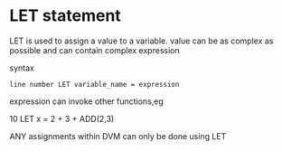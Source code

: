 # LET statement
LET is used to assign a value to a variable.
value can be as complex as possible and can contain  complex expression

syntax
```
line number LET variable_name = expression
```

expression can invoke other functions,eg 

10 LET x = 2 + 3 + ADD(2,3)

ANY assignments within DVM can only be done using LET